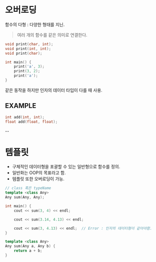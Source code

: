 # 오버로딩
함수의 다형 : 다양한 형태를 지닌.
> 여러 개의 함수를 같은 의미로 연결한다.

```c++
void print(char, int);
void print(int, int);
void print(char);

int main() {
    print('a', 3);
    print(3, 2);
    print('a');
}
```
같은 동작을 하지만 인자의 데이터 타입이 다를 때 사용.

## EXAMPLE
```c++
int add(int, int);
float add(float, float);
```

--

# 템플릿
- 구체적인 데이터형을 포괄할 수 있는 일반형으로 함수를 정의.
- 일반화는 OOP의 목표라고 함.
- 템플릿 또한 오버로딩이 가능.

```c++
// class 혹은 typeName
template <class Any>
Any sum(Any, Any);

int main() {
    cout << sum(3, 4) << endl;

    cout << sum(3.14, 4.13) << endl;

    cout << sum(3, 4.13) << endl;  // Error : 인자의 데이터형이 같아야함.
}

template <class Any>
Any sum(Any a, Any b) {
    return a + b;
}
```